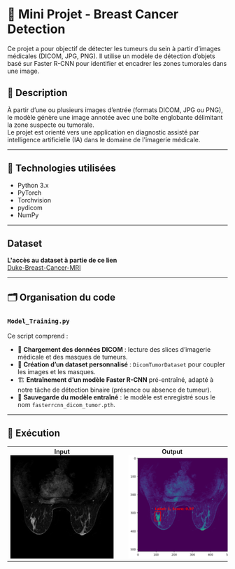 # 🧠 Mini Projet - Breast Cancer Detection

Ce projet a pour objectif de détecter les tumeurs du sein à partir d’images médicales (DICOM, JPG, PNG). Il utilise un modèle de détection d’objets basé sur Faster R-CNN pour identifier et encadrer les zones tumorales dans une image.

## 📌 Description

À partir d’une ou plusieurs images d’entrée (formats DICOM, JPG ou PNG), le modèle génère une image annotée avec une boîte englobante délimitant la zone suspecte ou tumorale.  
Le projet est orienté vers une application en diagnostic assisté par intelligence artificielle (IA) dans le domaine de l'imagerie médicale.

---

## 🧰 Technologies utilisées

- Python 3.x
- PyTorch
- Torchvision
- pydicom
- NumPy

---

## Dataset

 <strong>L'accès au dataset à partie de ce lien</strong><br>
        <a href="https://exemple.com/input_full.jpg">
          Duke-Breast-Cancer-MRI
        </a>


---

## 🗂️ Organisation du code

### `Model_Training.py`

Ce script comprend :

- 📁 **Chargement des données DICOM** : lecture des slices d’imagerie médicale et des masques de tumeurs.
- 🧠 **Création d’un dataset personnalisé** : `DicomTumorDataset` pour coupler les images et les masques.
- 🏗️ **Entraînement d’un modèle Faster R-CNN** pré-entraîné, adapté à notre tâche de détection binaire (présence ou absence de tumeur).
- 💾 **Sauvegarde du modèle entraîné** : le modèle est enregistré sous le nom `fasterrcnn_dicom_tumor.pth`.

---

## 🚀 Exécution


<div align="center">
  <table>
    <tr>
      <td align="center">
        <strong>Input</strong><br>
        <img src="Example%20of%20usage/Input.jpg" width="300" style="margin-right: 20px;"/>
      </td>
      <td align="center">
        <strong>Output</strong><br>
        <img src="Example%20of%20usage/Output.png" width="300" style="margin-left: 20px;"/>
      </td>
    </tr>
  </table>
</div>

